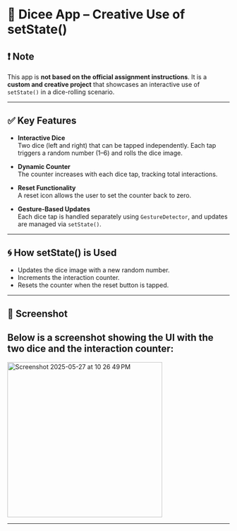 # 🎲 Dicee App – Creative Use of setState()

## ❗ Note
This app is **not based on the official assignment instructions**. It is a **custom and creative project** that showcases an interactive use of `setState()` in a dice-rolling scenario.

---

## ✅ Key Features

- **Interactive Dice**  
  Two dice (left and right) that can be tapped independently. Each tap triggers a random number (1–6) and rolls the dice image.

- **Dynamic Counter**  
  The counter increases with each dice tap, tracking total interactions.

- **Reset Functionality**  
  A reset icon allows the user to set the counter back to zero.

- **Gesture-Based Updates**  
  Each dice tap is handled separately using `GestureDetector`, and updates are managed via `setState()`.

---

## 🌀 How setState() is Used

- Updates the dice image with a new random number.
- Increments the interaction counter.
- Resets the counter when the reset button is tapped.

---

## 📸 Screenshot

Below is a screenshot showing the UI with the two dice and the interaction counter:
--
<img width="351" alt="Screenshot 2025-05-27 at 10 26 49 PM" src="https://github.com/user-attachments/assets/e92cf534-7cc9-42b7-948f-edc8ea0c127c" />


---
